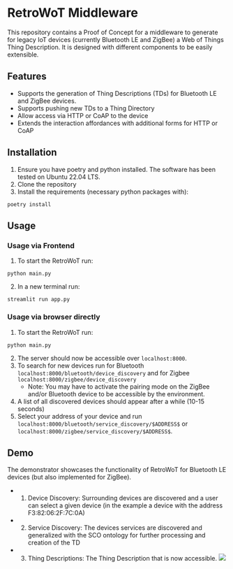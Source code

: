 # RetroWoT Middleware
This repository contains a Proof of Concept for a middleware to generate for legacy IoT devices (currently Bluetooth LE and ZigBee) a Web of Things Thing Description. 
It is designed with different components to be easily extensible.


## Features
- Supports the generation of Thing Descriptions (TDs) for Bluetooth LE and ZigBee devices.
- Supports pushing new TDs to a Thing Directory
- Allow access via HTTP or CoAP to the device
- Extends the interaction affordances with additional forms for HTTP or CoAP

## Installation
1. Ensure you have poetry and python installed. The software has been tested on Ubuntu 22.04 LTS.
2. Clone the repository
3. Install the requirements (necessary python packages with):
``` 
poetry install
```
## Usage

### Usage via Frontend
1. To start the RetroWoT run:
```
python main.py
```
2. In a new terminal run:
```
streamlit run app.py
```

### Usage via browser directly

1. To start the RetroWoT run:
```
python main.py
```
2. The server should now be accessible over `localhost:8000`.
3. To search for new devices run for Bluetooth `localhost:8000/bluetooth/device_discovery` and for Zigbee `localhost:8000/zigbee/device_discovery`
    - Note: You may have to activate the pairing mode on the ZigBee and/or Bluetooth device to be accessible by the environment.
4. A list of all discovered devices should appear after a while (10-15 seconds)
5. Select your address of your device and run `localhost:8000/bluetooth/service_discovery/$ADDRESS$` or `localhost:8000/zigbee/service_discovery/$ADDRESS$`.

## Demo
The demonstrator showcases the functionality of RetroWoT for Bluetooth LE devices (but also implemented for ZigBee). 
- 1. Device Discovery: Surrounding devices are discovered and a user can select a given device (in the example a device with the address F3:82:06:2F:7C:0A)  
- 2. Service Discovery: The devices services are discovered and generalized with the SCO ontology for further processing and creation of the TD
- 3. Thing Descriptions: The Thing Description that is now accessible.
![](./demo.gif)
